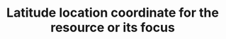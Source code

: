 ---
title: 'Latitude location coordinate for the resource or its focus'
field: 'is.coverage.latitude'
slug: 'global-latitude-location-coordinate-for-the-resource-or-its-focus'
description: 'Use for polygons, shapes, study sites etc. Latitude location coordinates should be recorded in decimal degrees (DD). Recording 4 digits to the right of the decimal provides an accuracy of 10m.'
comment: 'Example of a latitude in Bolivia: -16.9013'
required: False
module: 'Coverage'
cluster: 'Global'
policy: 'Geo value. Single value only.'
---